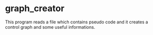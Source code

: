 graph_creator
=============

This program reads a file which contains pseudo code and it creates a control graph and some useful informations.